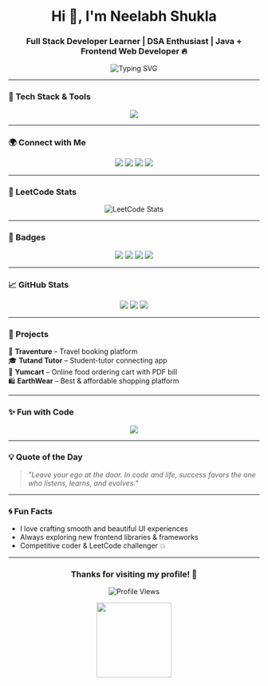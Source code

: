 <h1 align="center">Hi 👋, I'm Neelabh Shukla</h1>
<h3 align="center">Full Stack Developer Learner | DSA Enthusiast | Java + Frontend Web Developer 🔥</h3>

<p align="center">
  <img src="https://readme-typing-svg.herokuapp.com?font=Fira+Code&duration=3000&pause=500&color=F7931E&center=true&vCenter=true&width=435&lines=Passionate+Java+Developer;Loves+Frontend+Crafting;DSA+Practitioner+%F0%9F%94%A5;Learning+Full+Stack+Every+Day" alt="Typing SVG" />
</p>

---


### 🔧 Tech Stack & Tools
<p align="center"> <img src="https://skillicons.dev/icons?i=java,js,html,css,react,angular,vue,bootstrap,tailwind,figma,github,vscode,nodejs,mysql,mongodb,python&perline=16" /> </p>

---

### 🌍 Connect with Me

<p align="center">
  <a href="https://linkedin.com/in/neelabh-shukla-45b88a2a5"><img src="https://img.shields.io/badge/LinkedIn-%230077B5.svg?style=for-the-badge&logo=linkedin&logoColor=white" /></a>
  <a href="https://neelabhshuklaportfolio.netlify.app/"><img src="https://img.shields.io/badge/Portfolio-black?style=for-the-badge&logo=firefox-browser&logoColor=orange" /></a>
  <a href="https://leetcode.com/u/sirneelabhshuklaji/"><img src="https://img.shields.io/badge/LeetCode-FFA116?style=for-the-badge&logo=leetcode&logoColor=black" /></a>
  <a href="https://www.instagram.com/arjun_dream_1845/"><img src="https://img.shields.io/badge/Instagram-E4405F?style=for-the-badge&logo=instagram&logoColor=white" /></a>
</p>

---


### 🧠 LeetCode Stats
<p align="center">
  <img src="https://leetcard.jacoblin.cool/sirneelabhshuklaji?theme=radical&font=Kreon&ext=activity" alt="LeetCode Stats"/>
</p>

---


### 📌 Badges

<p align="center">
  <img src="https://img.shields.io/badge/Java%20Lover-orange?style=flat-square&logo=java" />
  <img src="https://img.shields.io/badge/Code%20Never%20Sleeps-black?style=flat-square&logo=github" />
  <img src="https://img.shields.io/badge/Frontend%20Fanatic-purple?style=flat-square&logo=react" />
  <img src="https://img.shields.io/badge/DSA%20Warrior-green?style=flat-square&logo=leetcode" />
</p>

---

### 📈 GitHub Stats

<p align="center">
  <img src="https://github-readme-stats.vercel.app/api?username=neelabhshukla018&show_icons=true&theme=tokyonight&hide_title=true" />
  <img src="https://streak-stats.demolab.com?user=neelabhshukla018&theme=tokyonight&hide_border=true" />
  <img src="https://github-readme-stats.vercel.app/api/top-langs/?username=neelabhshukla018&layout=compact&theme=tokyonight" />
</p>

---

### 💼 Projects

🚀 **Traventure** – Travel booking platform  
🎓 **Tutand Tutor** – Student-tutor connecting app  
🛒 **Yumcart** – Online food ordering cart with PDF bill  
🛍️ **EarthWear** – Best & affordable shopping platform  

---

### ✨ Fun with Code
<p align="center">
  <img src="https://readme-typing-svg.herokuapp.com?font=Courier+Prime&size=24&pause=1000&color=00FFD1&center=true&vCenter=true&width=700&lines=Coffee+%2B+Code+%3D+Perfect+Combo+%E2%98%95;Let's+Build+Beautiful+UIs+Together!;Coding+is+My+Happy+Place+%F0%9F%8C%8D;Frontend+and+DSA+are+My+Jam" />
</p>

---

### 💡 Quote of the Day
> *"Leave your ego at the door. In code and life, success favors the one who listens, learns, and evolves."*

---

### 🌀 Fun Facts

- I love crafting smooth and beautiful UI experiences
- Always exploring new frontend libraries & frameworks
- Competitive coder & LeetCode challenger 💥

---

<h3 align="center">Thanks for visiting my profile! 🌟</h3>

<p align="center">
  <img src="https://komarev.com/ghpvc/?username=neelabhshukla018&label=Profile%20views&color=0e75b6&style=flat" alt="Profile Views" />
</p>

<p align="center">
  <img src="https://media.giphy.com/media/du3J3cXyzhj75IOgvA/giphy.gif" width="150" />
</p>

